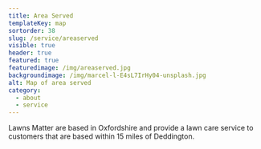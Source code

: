 ```yaml
---
title: Area Served
templateKey: map
sortorder: 38
slug: /service/areaserved
visible: true
header: true
featured: true
featuredimage: /img/areaserved.jpg
backgroundimage: /img/marcel-l-E4sL7IrHy04-unsplash.jpg
alt: Map of area served
category:
  - about
  - service
---
```

Lawns Matter are based in Oxfordshire and provide a lawn care service to customers that are based within 15 miles of Deddington. 
